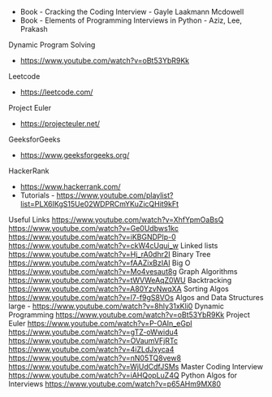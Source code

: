 

- Book - Cracking the Coding Interview - Gayle Laakmann Mcdowell
- Book - Elements of Programming Interviews in Python - Aziz, Lee, Prakash

Dynamic Program Solving
- https://www.youtube.com/watch?v=oBt53YbR9Kk


Leetcode
- https://leetcode.com/

Project Euler
- https://projecteuler.net/

GeeksforGeeks
- https://www.geeksforgeeks.org/

HackerRank
- https://www.hackerrank.com/
- Tutorials - https://www.youtube.com/playlist?list=PLX6IKgS15Ue02WDPRCmYKuZicQHit9kFt


Useful Links
https://www.youtube.com/watch?v=XhfYpmOaBsQ
https://www.youtube.com/watch?v=Ge0Udbws1kc
https://www.youtube.com/watch?v=iKBGNDPIp-0
https://www.youtube.com/watch?v=ckW4cUqui_w
Linked lists https://www.youtube.com/watch?v=Hj_rA0dhr2I 
Binary Tree https://www.youtube.com/watch?v=fAAZixBzIAI
Big O https://www.youtube.com/watch?v=Mo4vesaut8g
Graph Algorithms https://www.youtube.com/watch?v=tWVWeAqZ0WU
Backtracking https://www.youtube.com/watch?v=A80YzvNwqXA
Sorting Algos https://www.youtube.com/watch?v=l7-f9gS8VOs
Algos and Data Structures large - https://www.youtube.com/watch?v=8hly31xKli0
Dynamic Programming https://www.youtube.com/watch?v=oBt53YbR9Kk
Project Euler https://www.youtube.com/watch?v=P-OAIn_eGpI
https://www.youtube.com/watch?v=gTZ-oWwidu4
https://www.youtube.com/watch?v=OVaumVFjRTc
https://www.youtube.com/watch?v=4iZLdJxyca4
https://www.youtube.com/watch?v=nN05TQ8vew8
https://www.youtube.com/watch?v=WjUdCdfJSMs
Master Coding Interview https://www.youtube.com/watch?v=iAHQopLuZ4Q
Python Algos for Interviews https://www.youtube.com/watch?v=p65AHm9MX80